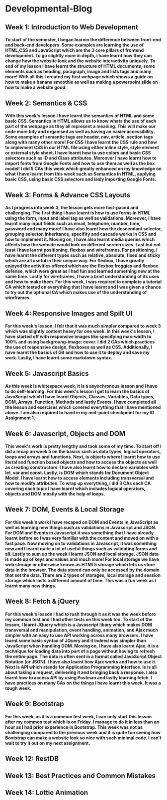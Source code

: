 # Developmental-Blog
## Week 1: Introduction to Web Development
#### To start of the semester, I began learnin the difference between front-end and back-end developers. Some examples are learning the use of HTML,CSS and JavaScript which are the 3 core pillars of frontend development. To go slightly more in depth, I have learnt how they can change how the website look and the website interactivity uniquely. To end of my lesson I have learnt the structure of HTML documents, some elements such as heading, paragraph, image and lists tags and many more! With all this I created my first webpage which shows a guide on how to make a banana smoothie as well as making a powerpoint slide on how to make a website good.
## Week 2: Semantics & CSS
#### With this week's lesson I have learnt the semantics of HTML and some basic CSS. Semantics in HTML allows us to know whats the use of each part of the webpage as they all represent a meaning. This will make our code more tidy and organised as well as having an easier accessibility. Some examples of semantic tags are header, nav, article, section tags along with many other more! For CSS I have learnt the CSS rule and how to implement CSS in our HTML file using either inline style, style element or external style sheet. I have learnt how to use colors and basic CSS selectors such as ID and Class attributes. Moreover I have learnt how to import fonts from Google Fonts and how to use them as well as the box model! I did 5 CAs this week which greatly enhanced on my knowledge on what I have learnt from this week such as Semantics in HTML, applying basic CSS, using basic CSS selectors and lasly importing Google Fonts.
## Week 3: Forms & Advance CSS Layouts
#### As I progress into week 3, the lesson gets more fast-paced and challenging. The first thing I have learnt is how to use forms in HTML using the form, input and label tag as well as validations. Moreover, I have learnt many input fields such as email, telephone, number, time, password and many more! I have also learnt how the descendant selector, grouping selector, inheritance, specifity and cascade works in CSS and how to implement it. Moving on, I have also learnt media queries which affects how the website would look on different screen sizes. Last but not least I have learnt positioning, flexbox and wireframes. For positioning, I have learnt the different types such as relative, absolute, fixed and sticky which are all useful in their unique way. For flexbox, I have greatly enjoyed the activities offered which are the flexbox froggies and flexbox defense, which were great as I had fun and learned something new at the same time. Lastly for wireframes, I have a brief understanding of its uses and how to make them. For this week, I was required to complete a tutorial CA which tested on everything that I have learnt and I was given a chance to try out the optional CA which makes use of the understanding of wireframes.
## Week 4: Responsive Images and Spilt UI
#### For this week's lesson, I felt that it was much simpler compared to week 3 which was slightly content heavy for one week. In this week's lesson, I have started off with responsive images like specifying max-width to 100% and using backgroung-image: cover. I did 2 CAs which practices the use of responsive design, flexboxes as well as CSS. Additionally, I have learnt the basics of Git and how to use it to deploy and save my work. Lastly, I have learnt some markdown syntax.
## Week 5: Javascript Basics
#### As this week is whitespace week, it is a asynchronous lesson and I have to do self-learning. For this week's lesson I get to learn the basics of JavaScript which I have learnt Objects, Classes, Variables, Data types, DOM, Arrays, Function, Methods and lastly Events. I have completed all the lesson and exercises which covered everything that I have mentioned above. I am also required to hand in my mid-point checkpoint for my ID Assignment 1.

## Week 6: Javascript, Objects and DOM
#### This week's work is pretty lengthy and took some of my time. To start off I did a recap on week 5 on the basics such as data types, logical operators, loops and arrays and functions. Next, is objects where I learnt how to use literal and function based objects and how to access the objects as well as creating constructors. I have also learnt how to declare variables with let, var and const. Lastly, is DOM which stands for Document Object Model. I have learnt how to access elements including transversal and how to modify attributes. To wrap up everything, I did 3 CAs each CA covering each topic I have learnt which includes logical operators, objects and DOM mostly with the help of loops. 
## Week 7: DOM, Events & Local Storage
#### For this week's work I have recaped on DOM and Events in JavaScript as well as learning new things such as validations in Javascript and JSON. For DOM and Events in Javascript it was something that I have already learnt before so I was very familiar with the content and moved on with a fast pace. Now moving on to validations in Javascript, it was something new and I learnt quite a lot of useful things such as validating forms and all. Lastly to sum up the week I learnt JSON and local storage. JSON data is made up of keys and values and much more! For local storage we have web storage or otherwise known as HTML5 storage which lets us store data in the browser. The data stored can only be accessed by the domain that set the data. There are 2 types of storages, local storage and session storage which lasts a different amount of time. This was a fun week as I learnt many new things.
## Week 8: Fetch & jQuery
#### For this week's lesson I had to rush through it as it was the week before my common test and I had other tests on this week too. To start of the lesson, I learnt JQuery which is a Javascript libary which makes DOM transversal and manipulation, event handling, animation, and Ajax much simpler with an easy to use API working across many browsers. I have learnt some basic syntax of JQuery and it indeed was simpler than JavaScript when handling DOM. Moving on, I have also learnt Ajax, it is a technique for loading data into part of a page without having to refresh the entire page. The data is often sent in a format called JavaScript Object Notation (or JSON). I have also learnt how Ajax works and how to use it. Next is API which stands for Application Programming Interface. Is is all about taking a request, delivering it and bringing back a response. I also learnt how to access API by using Postman and lastly learning fetch. I have practices on many CAs on the things I have learnt this week. It was a tough week.
## Week 9: Bootstrap
#### For this week, as it is a common test week, I can only start this lesson after my common test which is on Friday. I manage to do it in less than an hour as I had prior experience in Bootstrap. This week was not as challenging compared to the previous week and it is quite fun seeing how Bootstrap can make a website look so nice with such minimal code. I can't wait to try it out on my next assignment.
## Week 12: RestDB
## Week 13: Best Practices and Common Mistakes
## Week 14: Lottie Animation


